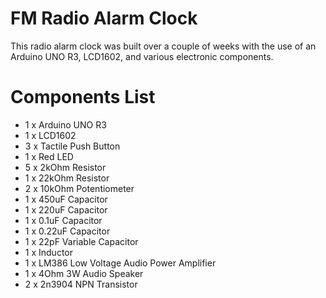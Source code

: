# FM Radio Alarm Clock 
This radio alarm clock was built over a couple of weeks with the use of an Arduino UNO R3, LCD1602, and various electronic components. 

# Components List
* 1 x Arduino UNO R3
* 1 x LCD1602
* 3 x Tactile Push Button
* 1 x Red LED
* 5 x 2kOhm Resistor
* 1 x 22kOhm Resistor
* 2 x 10kOhm Potentiometer
* 1 x 450uF Capacitor
* 1 x 220uF Capacitor
* 1 x 0.1uF Capacitor
* 1 x 0.22uF Capacitor
* 1 x 22pF Variable Capacitor
* 1 x Inductor
* 1 x LM386 Low Voltage Audio Power Amplifier
* 1 x 4Ohm 3W Audio Speaker
* 2 x 2n3904 NPN Transistor